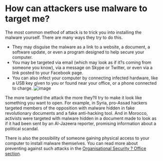 [Title]: # (How can attackers use malware to target me?)
[Difficulty]: # (Beginner)
[Order]: # (6)

# How can attackers use malware to target me?

The most common method of attack is to trick you into installing the malware yourself. There are many ways they try to do this.  

*   They may disguise the malware as a link to a website, a document, a software update, or even a program designed to help secure your computer.
*   You may be targeted via email (which may look as if it?s coming from someone you know), via a message on Skype or Twitter, or even via a link posted to your Facebook page.
*   You can also infect your computer by connecting infected hardware, like a USB key given to you or found near your office, or a phone connected to charge.
![image](malware3.png)

The more targeted the attack the more they?ll try to make it look like something you want to open. For example, in Syria, pro-Assad hackers targeted members of the opposition with malware hidden in fake revolutionary documents and a fake anti-hacking tool. And in Morocco, activists were targeted with malware hidden in a document made to look as if it had been sent by an Al-Jazeera reporter, promising information about a political scandal.

There is also the possibility of someone gaining physical access to your computer to install malware themselves. You can read more about preventing against such attacks in the [Organisational Security ? Office section](umbrella://lesson/office).